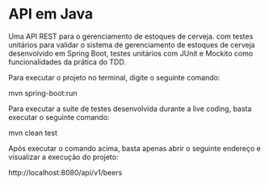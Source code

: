 # API em Java


Uma API REST para o gerenciamento de estoques de cerveja. com testes unitários para validar o sistema de gerenciamento de estoques de cerveja desenvolvido em Spring Boot,  testes unitários com JUnit e Mockito como  funcionalidades da prática do TDD.

Para executar o projeto no terminal, digite o seguinte comando:

mvn spring-boot:run 

Para executar a suíte de testes desenvolvida durante a live coding, basta executar o seguinte comando:

mvn clean test

Após executar o comando acima, basta apenas abrir o seguinte endereço e visualizar a execução do projeto:

http://localhost:8080/api/v1/beers

